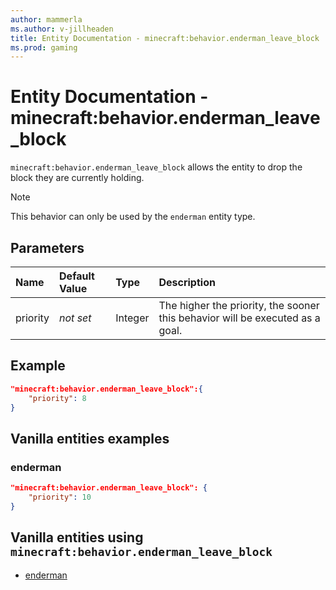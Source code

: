 ```yaml
---
author: mammerla
ms.author: v-jillheaden
title: Entity Documentation - minecraft:behavior.enderman_leave_block
ms.prod: gaming
---
```


# Entity Documentation - minecraft:behavior.enderman_leave_block

`minecraft:behavior.enderman_leave_block` allows the entity to drop the block they are currently holding.

> [!NOTE]
> This behavior can only be used by the `enderman` entity type.

## Parameters

|Name |Default Value  |Type  |Description  |
|:----------|:----------|:----------|:----------|
|priority|*not set*|Integer|The higher the priority, the sooner this behavior will be executed as a goal.|

## Example

```json
"minecraft:behavior.enderman_leave_block":{
    "priority": 8
}
```

## Vanilla entities examples

### enderman

```json
"minecraft:behavior.enderman_leave_block": {
    "priority": 10
}
```

## Vanilla entities using `minecraft:behavior.enderman_leave_block`

- [enderman](../../../../Source/VanillaBehaviorPack_Snippets/entities/enderman.md)
